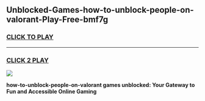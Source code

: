 
## Unblocked-Games-how-to-unblock-people-on-valorant-Play-Free-bmf7g
<h3>
<a href="https://premium76.site?title=how-to-unblock-people-on-valorant&ref=23A">CLICK TO PLAY</a></h3>
<hr>

<h3>
<a href="https://premium76.site?title=how-to-unblock-people-on-valorant&ref=23A">CLICK 2 PLAY</a>
  
</h3>

<a href="https://premium76.site?title=how-to-unblock-people-on-valorant&ref=23A"><img src="https://clearcache.store/games.png"></a>


**how-to-unblock-people-on-valorant games unblocked: Your Gateway to Fun and Accessible Online Gaming**
